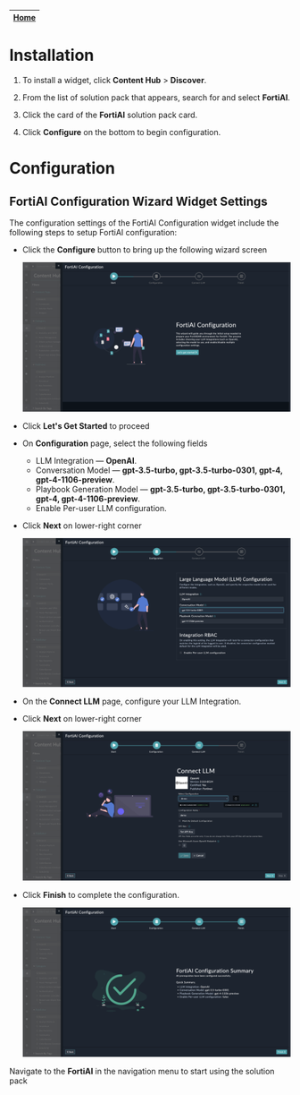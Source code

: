 | [Home](../README.md) |
|--------------------------------------------|

# Installation

1. To install a widget, click **Content Hub** > **Discover**.

2. From the list of solution pack that appears, search for and select **FortiAI**. 

3. Click the card of the **FortiAI** solution pack card.

4. Click **Configure** on the bottom to begin configuration.

# Configuration

## FortiAI Configuration Wizard Widget Settings

The configuration settings of the FortiAI Configuration widget include the following steps to setup FortiAI configuration:

- Click the **Configure** button to bring up the following wizard screen

    ![FortiAI Configration](./res/fortiai_start.png)

- Click **Let's Get Started** to proceed

- On **Configuration** page, select the following fields
  - LLM Integration &mdash; **OpenAI**.
  - Conversation Model &mdash; **gpt-3.5-turbo, gpt-3.5-turbo-0301, gpt-4, gpt-4-1106-preview**.
  - Playbook Generation Model &mdash; **gpt-3.5-turbo, gpt-3.5-turbo-0301, gpt-4, gpt-4-1106-preview**.
  - Enable Per-user LLM configuration.

- Click **Next** on lower-right corner

    ![Configuration](./res/fortiai_configuration.png)

- On the **Connect LLM** page, configure your LLM Integration.

- Click **Next** on lower-right corner

    ![Connect LLM](./res/fortiai_connect_llm.png)

- Click **Finish** to complete the configuration.

    ![Finish Configuration](./res/fortiai_finish.png)

Navigate to the **FortiAI** in the navigation menu to start using the solution pack